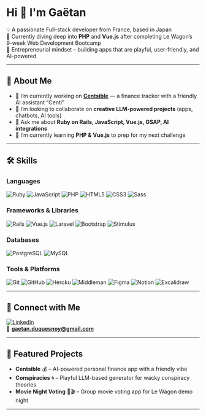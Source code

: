 # Hi 👋 I'm Gaëtan

💡 A passionate Full-stack developer from France, based in Japan  
🌱 Currently diving deep into **PHP** and **Vue.js** after completing Le Wagon’s 9-week Web Development Bootcamp  
🚀 Entrepreneurial mindset – building apps that are playful, user-friendly, and AI-powered  

---

## 🌟 About Me
- 🔭 I’m currently working on **[Centsible](https://github.com/GaetanDuq/centsible)** — a finance tracker with a friendly AI assistant “Centi”  
- 🤝 I’m looking to collaborate on **creative LLM-powered projects** (apps, chatbots, AI tools)  
- 💬 Ask me about **Ruby on Rails, JavaScript, Vue.js, GSAP, AI integrations**  
- 🌱 I’m currently learning **PHP & Vue.js** to prep for my next challenge  

---

## 🛠️ Skills

### Languages
![Ruby](https://img.shields.io/badge/Ruby-CC342D?style=for-the-badge&logo=ruby&logoColor=white)
![JavaScript](https://img.shields.io/badge/JavaScript-F7DF1E?style=for-the-badge&logo=javascript&logoColor=black)
![PHP](https://img.shields.io/badge/PHP-777BB4?style=for-the-badge&logo=php&logoColor=white)
![HTML5](https://img.shields.io/badge/HTML5-E34F26?style=for-the-badge&logo=html5&logoColor=white)
![CSS3](https://img.shields.io/badge/CSS3-1572B6?style=for-the-badge&logo=css3&logoColor=white)
![Sass](https://img.shields.io/badge/Sass-CC6699?style=for-the-badge&logo=sass&logoColor=white)

### Frameworks & Libraries
![Rails](https://img.shields.io/badge/Rails-D30001?style=for-the-badge&logo=rubyonrails&logoColor=white)
![Vue.js](https://img.shields.io/badge/Vue.js-35495E?style=for-the-badge&logo=vuedotjs&logoColor=4FC08D)
![Laravel](https://img.shields.io/badge/Laravel-FF2D20?style=for-the-badge&logo=laravel&logoColor=white)
![Bootstrap](https://img.shields.io/badge/Bootstrap-7952B3?style=for-the-badge&logo=bootstrap&logoColor=white)
![Stimulus](https://img.shields.io/badge/Stimulus-6B7280?style=for-the-badge) 

### Databases
![PostgreSQL](https://img.shields.io/badge/PostgreSQL-316192?style=for-the-badge&logo=postgresql&logoColor=white)
![MySQL](https://img.shields.io/badge/MySQL-4479A1?style=for-the-badge&logo=mysql&logoColor=white)

### Tools & Platforms
![Git](https://img.shields.io/badge/Git-F05032?style=for-the-badge&logo=git&logoColor=white)
![GitHub](https://img.shields.io/badge/GitHub-181717?style=for-the-badge&logo=github&logoColor=white)
![Heroku](https://img.shields.io/badge/Heroku-430098?style=for-the-badge&logo=heroku&logoColor=white)
![Middleman](https://img.shields.io/badge/Middleman-E9573F?style=for-the-badge&logo=rubygems&logoColor=white)
![Figma](https://img.shields.io/badge/Figma-F24E1E?style=for-the-badge&logo=figma&logoColor=white)
![Notion](https://img.shields.io/badge/Notion-000000?style=for-the-badge&logo=notion&logoColor=white)
![Excalidraw](https://img.shields.io/badge/Excalidraw-6965DB?style=for-the-badge)

---

## 🔗 Connect with Me
[![LinkedIn](https://img.shields.io/badge/LinkedIn-blue?logo=linkedin&logoColor=white)](https://linkedin.com/in/gaetanduquesnoy)  
📧 **gaetan.duquesnoy@gmail.com**

---

## 🌟 Featured Projects
- **Centsible** 💰 – AI-powered personal finance app with a friendly vibe  
- **Conspiracies** 🌀 – Playful LLM-based generator for wacky conspiracy theories  
- **Movie Night Voting** 🍕🎬 – Group movie voting app for Le Wagon demo night  

---
